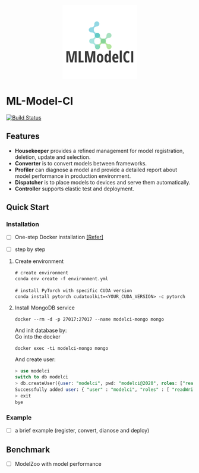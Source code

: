 <p align="center"> <img src="docs/img/modelci.png" alt="..."> </p>

# ML-Model-CI

[![Build Status](https://travis-ci.com/cap-ntu/ML-Model-CI.svg?token=SvqJmaGbqAbwcc7DNkD2&branch=master)](https://travis-ci.com/cap-ntu/ML-Model-CI)

## Features

- **Housekeeper** provides a refined management for model registration, deletion, update and selection.
- **Converter** is to convert models between frameworks.
- **Profiler** can diagnose a model and provide a detailed report about model performance in production environment.
- **Dispatcher** is to place models to devices and serve them automatically.
- **Controller** supports elastic test and deployment.

## Quick Start

### Installation

- [ ] One-step Docker installation [[Refer]](#intergration/README.md)

- [ ] step by step

<ol>

<li> Create environment

```shell script
# create environment
conda env create -f environment.yml

# install PyTorch with specific CUDA version
conda install pytorch cudatoolkit=<YOUR_CUDA_VERSION> -c pytorch
```

</li>

<li> Install MongoDB service

```shell script
docker --rm -d -p 27017:27017 --name modelci-mongo mongo
```

And init database by:  
Go into the docker

```shell script
docker exec -ti modelci-mongo mongo
```

And create user:

```SQL
> use modelci
switch to db modelci
> db.createUser({user: "modelci", pwd: "modelci@2020", roles: ["readWrite"]});
Successfully added user: { "user" : "modelci", "roles" : [ "readWrite" ] }
> exit
bye
```

</li>

</ol>

### Example

- [ ] a brief example (register, convert, dianose and deploy)

## Benchmark

- [ ] ModelZoo with model performance
